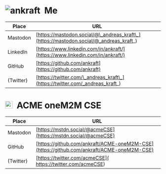 
# ![ankraft](https://github.com/ankraft.png?size=24)&nbsp;&nbsp;Me

| Place | URL |
|-|-|
| Mastodon   | [https://mastodon.social/@\_andreas_kraft\_](https://mastodon.social/@_andreas_kraft_) |
| LinkedIn   | [https://www.linkedin.com/in/ankraft/](https://www.linkedin.com/in/ankraft/)           |
| GitHub     | [https://github.com/ankraft](https://github.com/ankraft)                               |
| (Twitter)  | [https://twitter.com/\_andreas_kraft\_](https://twitter.com/_andreas_kraft_) |

# <img src="https://github.com/ankraft/ACME-oneM2M-CSE/blob/master/acme/webui/web/img/acme_sm.png" height="24">&nbsp;&nbsp;ACME oneM2M CSE

| Place | URL |
|-|-|
| Mastodon   | [https://mstdn.social/@acmeCSE](https://mstdn.social/@acmeCSE)                            |
| GitHub     | [https://github.com/ankraft/ACME-oneM2M-CSE](https://github.com/ankraft/ACME-oneM2M-CSE)  |
| (Twitter)  | [https://twitter.com/acmeCSE]( https://twitter.com/acmeCSE)                               |




